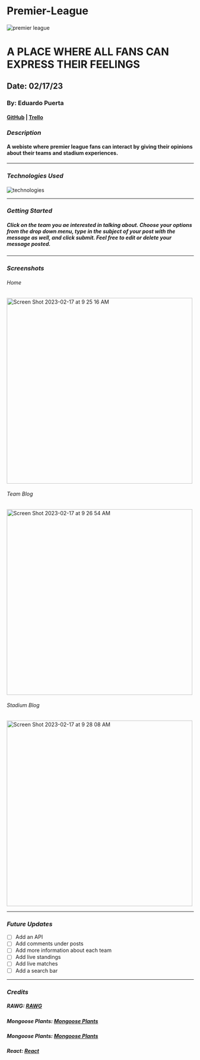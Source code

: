 # Premier-League

####

![premier league](https://c4.wallpaperflare.com/wallpaper/919/333/278/league-premier-soccer-sports-wallpaper-preview.jpg)

# A PLACE WHERE ALL FANS CAN EXPRESS THEIR FEELINGS

## Date: 02/17/23

### By: Eduardo Puerta

#### [GitHub](https://github.com/eduardopuerta9) | [Trello](https://trello.com/b/iWgs0s9C/premier-league-blog)

### **_Description_**

#### A webiste where premier league fans can interact by giving their opinions about their teams and stadium experiences.

---

### **_Technologies Used_**

####

![technologies](https://miro.medium.com/max/1400/1*k0SazfSJ-tPSBbt2WDYIyw.png)

---

### **_Getting Started_**

##### Click on the team you ae interested in talking about. Choose your options from the drop down menu, type in the subject of your post with the message as well, and click submit. Feel free to edit or delete your message posted.

---

### **_Screenshots_**
###### Home
<img width="500" alt="Screen Shot 2023-02-17 at 9 25 16 AM" src="https://user-images.githubusercontent.com/122240360/219682994-470658b6-5ac8-4d19-995f-1523cd67ce3f.png">

###### Team Blog
<img width="500" alt="Screen Shot 2023-02-17 at 9 26 54 AM" src="https://user-images.githubusercontent.com/122240360/219683417-f4ec6838-2fb5-4faa-b4b0-332764c03c1f.png">

###### Stadium Blog
<img width="500" alt="Screen Shot 2023-02-17 at 9 28 08 AM" src="https://user-images.githubusercontent.com/122240360/219683520-0ebe047e-7b66-4185-b440-67424ccd4d47.png">



---

### **_Future Updates_**
- [ ] Add an API
- [ ] Add comments under posts
- [ ] Add more information about each team
- [ ] Add live standings
- [ ] Add live matches
- [ ] Add a search bar
---

### **_Credits_**
##### RAWG: [RAWG](https://github.com/eduardopuerta9/u2_hw_RAWG_router)
##### Mongoose Plants: [Mongoose Plants](https://github.com/eduardopuerta9/u2_hw_mongoose_plants)
##### Mongoose Plants: [Mongoose Plants](https://github.com/eduardopuerta9/u2_hw_mongoose_plants)
##### React: [React](https://developer.mozilla.org/en-US/docs/Learn/Tools_and_testing/Client-side_JavaScript_frameworks/React_interactivity_filtering_conditional_rendering)
